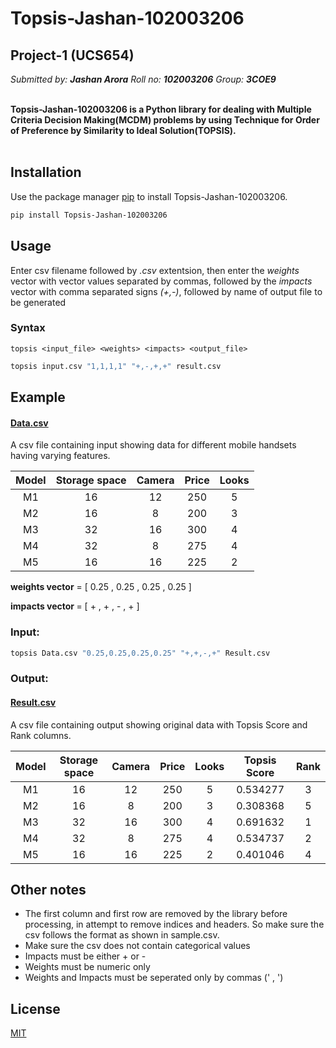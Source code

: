 # Topsis-Jashan-102003206

## **Project-1 (UCS654)**
_Submitted by: **Jashan Arora**_ 
_Roll no: **102003206**_
_Group: **3COE9**_

<br> 
<b>Topsis-Jashan-102003206 is a Python library for dealing with Multiple Criteria Decision Making(MCDM) problems by using Technique for Order of Preference by Similarity to Ideal Solution(TOPSIS).</b> <br> <br>

## Installation

Use the package manager [pip](https://pip.pypa.io/en/stable/) to install Topsis-Jashan-102003206.

```bash
pip install Topsis-Jashan-102003206
```

## Usage

Enter csv filename followed by _.csv_ extentsion, then enter the _weights_ vector with vector values separated by commas, followed by the _impacts_ vector with comma separated signs _(+,-)_, followed by name of output file to be generated
### Syntax

```topsis <input_file> <weights> <impacts> <output_file>```
```bash
topsis input.csv "1,1,1,1" "+,-,+,+" result.csv
```

## Example

#### <b><u>Data.csv</u></b>

A csv file containing input showing data for different mobile handsets having varying features.

| Model | Storage space | Camera | Price | Looks |
| :---: | :-----------: | :----: | :---: | :---: |
|  M1   |      16       |   12   |  250  |   5   |
|  M2   |      16       |   8    |  200  |   3   |
|  M3   |      32       |   16   |  300  |   4   |
|  M4   |      32       |   8    |  275  |   4   |
|  M5   |      16       |   16   |  225  |   2   |

<b>weights vector</b> = [ 0.25 , 0.25 , 0.25 , 0.25 ]

<b>impacts vector </b>= [ + , + , - , + ]

### Input:

```python
topsis Data.csv "0.25,0.25,0.25,0.25" "+,+,-,+" Result.csv
```

### Output:

#### <b><u>Result.csv</u></b>

A csv file containing output showing original data with Topsis Score and Rank columns.

| Model | Storage space | Camera | Price | Looks | Topsis Score | Rank  |
| :---: | :-----------: | :----: | :---: | :---: | :----------: | :---: |
|  M1   |      16       |   12   |  250  |   5   |   0.534277   |   3   |
|  M2   |      16       |   8    |  200  |   3   |   0.308368   |   5   |
|  M3   |      32       |   16   |  300  |   4   |   0.691632   |   1   |
|  M4   |      32       |   8    |  275  |   4   |   0.534737   |   2   |
|  M5   |      16       |   16   |  225  |   2   |   0.401046   |   4   |



## Other notes

* The first column and first row are removed by the library before processing, in attempt to remove indices and headers. So make sure the csv follows the format as shown in sample.csv.
* Make sure the csv does not contain categorical values
* Impacts must be either + or - 
* Weights must be numeric only
* Weights and Impacts must be seperated only by commas (' , ')


## License
[MIT](https://choosealicense.com/licenses/mit/)